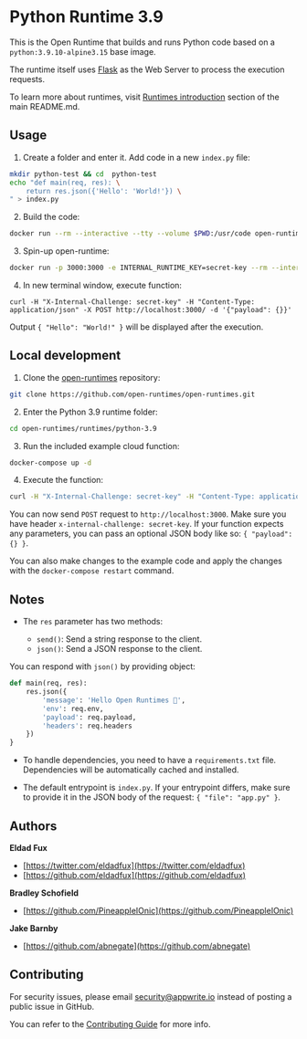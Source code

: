 # Python Runtime 3.9

This is the Open Runtime that builds and runs Python code based on a `python:3.9.10-alpine3.15` base image. 

The runtime itself uses [Flask](https://flask.palletsprojects.com/en/2.0.x/) as the Web Server to process the execution requests.

To learn more about runtimes, visit [Runtimes introduction](https://github.com/open-runtimes/open-runtimes#runtimes-introduction) section of the main README.md.

## Usage

1. Create a folder and enter it. Add code in a new `index.py` file:

```bash
mkdir python-test && cd  python-test
echo "def main(req, res): \
    return res.json({'Hello': 'World!'}) \
" > index.py
```

2. Build the code:

```bash
docker run --rm --interactive --tty --volume $PWD:/usr/code open-runtimes/python:3.9 sh /usr/local/src/build.sh
```

3. Spin-up open-runtime:

```bash
docker run -p 3000:3000 -e INTERNAL_RUNTIME_KEY=secret-key --rm --interactive --tty --volume $PWD/code.tar.gz:/tmp/code.tar.gz:ro open-runtimes/python:3.9 sh /usr/local/src/start.sh
```

4. In new terminal window, execute function:

```
curl -H "X-Internal-Challenge: secret-key" -H "Content-Type: application/json" -X POST http://localhost:3000/ -d '{"payload": {}}'
```

Output `{ "Hello": "World!" }` will be displayed after the execution.

## Local development

1. Clone the [open-runtimes](https://github.com/open-runtimes/open-runtimes) repository:

```bash
git clone https://github.com/open-runtimes/open-runtimes.git
```

2. Enter the Python 3.9 runtime folder:

```bash
cd open-runtimes/runtimes/python-3.9
```

3. Run the included example cloud function:

```bash
docker-compose up -d
```

4. Execute the function:

```bash
curl -H "X-Internal-Challenge: secret-key" -H "Content-Type: application/json" -X POST http://localhost:3000/ -d '{"payload": {}}'
```

You can now send `POST` request to `http://localhost:3000`. Make sure you have header `x-internal-challenge: secret-key`. If your function expects any parameters, you can pass an optional JSON body like so: `{ "payload":{} }`.

You can also make changes to the example code and apply the changes with the `docker-compose restart` command.

## Notes

- The `res` parameter has two methods:

    - `send()`: Send a string response to the client.
    - `json()`: Send a JSON response to the client.

You can respond with `json()` by providing object:

```python
def main(req, res):
    res.json({
        'message': 'Hello Open Runtimes 👋',
        'env': req.env,
        'payload': req.payload,
        'headers': req.headers
    })
}
```

- To handle dependencies, you need to have a `requirements.txt` file. Dependencies will be automatically cached and installed.

- The default entrypoint is `index.py`. If your entrypoint differs, make sure to provide it in the JSON body of the request: `{ "file": "app.py" }`.

## Authors

**Eldad Fux**

+ [https://twitter.com/eldadfux](https://twitter.com/eldadfux)
+ [https://github.com/eldadfux](https://github.com/eldadfux)

**Bradley Schofield**

+ [https://github.com/PineappleIOnic](https://github.com/PineappleIOnic)

**Jake Barnby**

+ [https://github.com/abnegate](https://github.com/abnegate)

## Contributing

For security issues, please email security@appwrite.io instead of posting a public issue in GitHub.

You can refer to the [Contributing Guide](https://github.com/open-runtimes/open-runtimes/blob/main/CONTRIBUTING.md) for more info.
